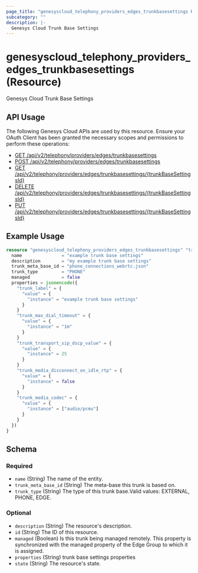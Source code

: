 ```yaml
---
page_title: "genesyscloud_telephony_providers_edges_trunkbasesettings Resource - terraform-provider-genesyscloud"
subcategory: ""
description: |-
  Genesys Cloud Trunk Base Settings
---
```

# genesyscloud_telephony_providers_edges_trunkbasesettings (Resource)

Genesys Cloud Trunk Base Settings

## API Usage
The following Genesys Cloud APIs are used by this resource. Ensure your OAuth Client has been granted the necessary scopes and permissions to perform these operations:

* [GET /api/v2/telephony/providers/edges/trunkbasesettings](https://developer.genesys.cloud/api/rest/v2/telephonyprovidersedge/#get-api-v2-telephony-providers-edges-trunkbasesettings)
* [POST /api/v2/telephony/providers/edges/trunkbasesettings](https://developer.genesys.cloud/api/rest/v2/telephonyprovidersedge/#post-api-v2-telephony-providers-edges-trunkbasesettings)
* [GET /api/v2/telephony/providers/edges/trunkbasesettings/{trunkBaseSettingsId}](https://developer.genesys.cloud/api/rest/v2/telephonyprovidersedge/#get-api-v2-telephony-providers-edges-trunkbasesettings--trunkBaseSettingsId-)
* [DELETE /api/v2/telephony/providers/edges/trunkbasesettings/{trunkBaseSettingsId}](https://developer.genesys.cloud/api/rest/v2/telephonyprovidersedge/#delete-api-v2-telephony-providers-edges-trunkbasesettings--trunkBaseSettingsId-)
* [PUT /api/v2/telephony/providers/edges/trunkbasesettings/{trunkBaseSettingsId}](https://developer.genesys.cloud/api/rest/v2/telephonyprovidersedge/#put-api-v2-telephony-providers-edges-trunkbasesettings--trunkBaseSettingsId-)

## Example Usage

```terraform
resource "genesyscloud_telephony_providers_edges_trunkbasesettings" "trunkBaseSettings1234" {
  name               = "example trunk base settings"
  description        = "my example trunk base settings"
  trunk_meta_base_id = "phone_connections_webrtc.json"
  trunk_type         = "PHONE"
  managed            = false
  properties = jsonencode({
    "trunk_label" = {
      "value" = {
        "instance" = "example trunk base settings"
      }
    }
    "trunk_max_dial_timeout" = {
      "value" = {
        "instance" = "1m"
      }
    }
    "trunk_transport_sip_dscp_value" = {
      "value" = {
        "instance" = 25
      }
    }
    "trunk_media_disconnect_on_idle_rtp" = {
      "value" = {
        "instance" = false
      }
    }
    "trunk_media_codec" = {
      "value" = {
        "instance" = ["audio/pcmu"]
      }
    }
  })
}
```

<!-- schema generated by tfplugindocs -->
## Schema

### Required

- `name` (String) The name of the entity.
- `trunk_meta_base_id` (String) The meta-base this trunk is based on.
- `trunk_type` (String) The type of this trunk base.Valid values: EXTERNAL, PHONE, EDGE.

### Optional

- `description` (String) The resource's description.
- `id` (String) The ID of this resource.
- `managed` (Boolean) Is this trunk being managed remotely. This property is synchronized with the managed property of the Edge Group to which it is assigned.
- `properties` (String) trunk base settings properties
- `state` (String) The resource's state.

